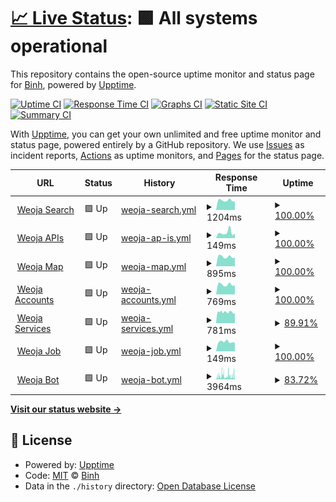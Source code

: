 # [📈 Live Status](https://status.weoja.dev): <!--live status--> **🟩 All systems operational**

This repository contains the open-source uptime monitor and status page for [Binh](ntbinh.me), powered by [Upptime](https://github.com/upptime/upptime).

[![Uptime CI](https://github.com/iBinh/weoja-status/workflows/Uptime%20CI/badge.svg)](https://github.com/iBinh/weoja-status/actions?query=workflow%3A%22Uptime+CI%22)
[![Response Time CI](https://github.com/iBinh/weoja-status/workflows/Response%20Time%20CI/badge.svg)](https://github.com/iBinh/weoja-status/actions?query=workflow%3A%22Response+Time+CI%22)
[![Graphs CI](https://github.com/iBinh/weoja-status/workflows/Graphs%20CI/badge.svg)](https://github.com/iBinh/weoja-status/actions?query=workflow%3A%22Graphs+CI%22)
[![Static Site CI](https://github.com/iBinh/weoja-status/workflows/Static%20Site%20CI/badge.svg)](https://github.com/iBinh/weoja-status/actions?query=workflow%3A%22Static+Site+CI%22)
[![Summary CI](https://github.com/iBinh/weoja-status/workflows/Summary%20CI/badge.svg)](https://github.com/iBinh/weoja-status/actions?query=workflow%3A%22Summary+CI%22)

With [Upptime](https://upptime.js.org), you can get your own unlimited and free uptime monitor and status page, powered entirely by a GitHub repository. We use [Issues](https://github.com/iBinh/weoja-status/issues) as incident reports, [Actions](https://github.com/iBinh/weoja-status/actions) as uptime monitors, and [Pages](https://status.weoja.dev) for the status page.

<!--start: status pages-->
<!-- This summary is generated by Upptime (https://github.com/upptime/upptime) -->
<!-- Do not edit this manually, your changes will be overwritten -->
<!-- prettier-ignore -->
| URL | Status | History | Response Time | Uptime |
| --- | ------ | ------- | ------------- | ------ |
| <img alt="" src="https://icons.duckduckgo.com/ip3/weoja.com.ico" height="13"> [Weoja Search](https://weoja.com) | 🟩 Up | [weoja-search.yml](https://github.com/Weoja/weoja-status/commits/HEAD/history/weoja-search.yml) | <details><summary><img alt="Response time graph" src="./graphs/weoja-search/response-time-week.png" height="20"> 1204ms</summary><br><a href="https://status.weoja.dev/history/weoja-search"><img alt="Response time 1641" src="https://img.shields.io/endpoint?url=https%3A%2F%2Fraw.githubusercontent.com%2FWeoja%2Fweoja-status%2FHEAD%2Fapi%2Fweoja-search%2Fresponse-time.json"></a><br><a href="https://status.weoja.dev/history/weoja-search"><img alt="24-hour response time 1070" src="https://img.shields.io/endpoint?url=https%3A%2F%2Fraw.githubusercontent.com%2FWeoja%2Fweoja-status%2FHEAD%2Fapi%2Fweoja-search%2Fresponse-time-day.json"></a><br><a href="https://status.weoja.dev/history/weoja-search"><img alt="7-day response time 1204" src="https://img.shields.io/endpoint?url=https%3A%2F%2Fraw.githubusercontent.com%2FWeoja%2Fweoja-status%2FHEAD%2Fapi%2Fweoja-search%2Fresponse-time-week.json"></a><br><a href="https://status.weoja.dev/history/weoja-search"><img alt="30-day response time 1049" src="https://img.shields.io/endpoint?url=https%3A%2F%2Fraw.githubusercontent.com%2FWeoja%2Fweoja-status%2FHEAD%2Fapi%2Fweoja-search%2Fresponse-time-month.json"></a><br><a href="https://status.weoja.dev/history/weoja-search"><img alt="1-year response time 1641" src="https://img.shields.io/endpoint?url=https%3A%2F%2Fraw.githubusercontent.com%2FWeoja%2Fweoja-status%2FHEAD%2Fapi%2Fweoja-search%2Fresponse-time-year.json"></a></details> | <details><summary><a href="https://status.weoja.dev/history/weoja-search">100.00%</a></summary><a href="https://status.weoja.dev/history/weoja-search"><img alt="All-time uptime 99.88%" src="https://img.shields.io/endpoint?url=https%3A%2F%2Fraw.githubusercontent.com%2FWeoja%2Fweoja-status%2FHEAD%2Fapi%2Fweoja-search%2Fuptime.json"></a><br><a href="https://status.weoja.dev/history/weoja-search"><img alt="24-hour uptime 100.00%" src="https://img.shields.io/endpoint?url=https%3A%2F%2Fraw.githubusercontent.com%2FWeoja%2Fweoja-status%2FHEAD%2Fapi%2Fweoja-search%2Fuptime-day.json"></a><br><a href="https://status.weoja.dev/history/weoja-search"><img alt="7-day uptime 100.00%" src="https://img.shields.io/endpoint?url=https%3A%2F%2Fraw.githubusercontent.com%2FWeoja%2Fweoja-status%2FHEAD%2Fapi%2Fweoja-search%2Fuptime-week.json"></a><br><a href="https://status.weoja.dev/history/weoja-search"><img alt="30-day uptime 100.00%" src="https://img.shields.io/endpoint?url=https%3A%2F%2Fraw.githubusercontent.com%2FWeoja%2Fweoja-status%2FHEAD%2Fapi%2Fweoja-search%2Fuptime-month.json"></a><br><a href="https://status.weoja.dev/history/weoja-search"><img alt="1-year uptime 99.88%" src="https://img.shields.io/endpoint?url=https%3A%2F%2Fraw.githubusercontent.com%2FWeoja%2Fweoja-status%2FHEAD%2Fapi%2Fweoja-search%2Fuptime-year.json"></a></details>
| <img alt="" src="https://icons.duckduckgo.com/ip3/api.weoja.com.ico" height="13"> [Weoja APIs](https://api.weoja.com/v1/health) | 🟩 Up | [weoja-ap-is.yml](https://github.com/Weoja/weoja-status/commits/HEAD/history/weoja-ap-is.yml) | <details><summary><img alt="Response time graph" src="./graphs/weoja-ap-is/response-time-week.png" height="20"> 149ms</summary><br><a href="https://status.weoja.dev/history/weoja-ap-is"><img alt="Response time 147" src="https://img.shields.io/endpoint?url=https%3A%2F%2Fraw.githubusercontent.com%2FWeoja%2Fweoja-status%2FHEAD%2Fapi%2Fweoja-ap-is%2Fresponse-time.json"></a><br><a href="https://status.weoja.dev/history/weoja-ap-is"><img alt="24-hour response time 124" src="https://img.shields.io/endpoint?url=https%3A%2F%2Fraw.githubusercontent.com%2FWeoja%2Fweoja-status%2FHEAD%2Fapi%2Fweoja-ap-is%2Fresponse-time-day.json"></a><br><a href="https://status.weoja.dev/history/weoja-ap-is"><img alt="7-day response time 149" src="https://img.shields.io/endpoint?url=https%3A%2F%2Fraw.githubusercontent.com%2FWeoja%2Fweoja-status%2FHEAD%2Fapi%2Fweoja-ap-is%2Fresponse-time-week.json"></a><br><a href="https://status.weoja.dev/history/weoja-ap-is"><img alt="30-day response time 165" src="https://img.shields.io/endpoint?url=https%3A%2F%2Fraw.githubusercontent.com%2FWeoja%2Fweoja-status%2FHEAD%2Fapi%2Fweoja-ap-is%2Fresponse-time-month.json"></a><br><a href="https://status.weoja.dev/history/weoja-ap-is"><img alt="1-year response time 147" src="https://img.shields.io/endpoint?url=https%3A%2F%2Fraw.githubusercontent.com%2FWeoja%2Fweoja-status%2FHEAD%2Fapi%2Fweoja-ap-is%2Fresponse-time-year.json"></a></details> | <details><summary><a href="https://status.weoja.dev/history/weoja-ap-is">100.00%</a></summary><a href="https://status.weoja.dev/history/weoja-ap-is"><img alt="All-time uptime 99.97%" src="https://img.shields.io/endpoint?url=https%3A%2F%2Fraw.githubusercontent.com%2FWeoja%2Fweoja-status%2FHEAD%2Fapi%2Fweoja-ap-is%2Fuptime.json"></a><br><a href="https://status.weoja.dev/history/weoja-ap-is"><img alt="24-hour uptime 100.00%" src="https://img.shields.io/endpoint?url=https%3A%2F%2Fraw.githubusercontent.com%2FWeoja%2Fweoja-status%2FHEAD%2Fapi%2Fweoja-ap-is%2Fuptime-day.json"></a><br><a href="https://status.weoja.dev/history/weoja-ap-is"><img alt="7-day uptime 100.00%" src="https://img.shields.io/endpoint?url=https%3A%2F%2Fraw.githubusercontent.com%2FWeoja%2Fweoja-status%2FHEAD%2Fapi%2Fweoja-ap-is%2Fuptime-week.json"></a><br><a href="https://status.weoja.dev/history/weoja-ap-is"><img alt="30-day uptime 99.96%" src="https://img.shields.io/endpoint?url=https%3A%2F%2Fraw.githubusercontent.com%2FWeoja%2Fweoja-status%2FHEAD%2Fapi%2Fweoja-ap-is%2Fuptime-month.json"></a><br><a href="https://status.weoja.dev/history/weoja-ap-is"><img alt="1-year uptime 99.97%" src="https://img.shields.io/endpoint?url=https%3A%2F%2Fraw.githubusercontent.com%2FWeoja%2Fweoja-status%2FHEAD%2Fapi%2Fweoja-ap-is%2Fuptime-year.json"></a></details>
| <img alt="" src="https://icons.duckduckgo.com/ip3/map.weoja.com.ico" height="13"> [Weoja Map](https://map.weoja.com) | 🟩 Up | [weoja-map.yml](https://github.com/Weoja/weoja-status/commits/HEAD/history/weoja-map.yml) | <details><summary><img alt="Response time graph" src="./graphs/weoja-map/response-time-week.png" height="20"> 895ms</summary><br><a href="https://status.weoja.dev/history/weoja-map"><img alt="Response time 986" src="https://img.shields.io/endpoint?url=https%3A%2F%2Fraw.githubusercontent.com%2FWeoja%2Fweoja-status%2FHEAD%2Fapi%2Fweoja-map%2Fresponse-time.json"></a><br><a href="https://status.weoja.dev/history/weoja-map"><img alt="24-hour response time 814" src="https://img.shields.io/endpoint?url=https%3A%2F%2Fraw.githubusercontent.com%2FWeoja%2Fweoja-status%2FHEAD%2Fapi%2Fweoja-map%2Fresponse-time-day.json"></a><br><a href="https://status.weoja.dev/history/weoja-map"><img alt="7-day response time 895" src="https://img.shields.io/endpoint?url=https%3A%2F%2Fraw.githubusercontent.com%2FWeoja%2Fweoja-status%2FHEAD%2Fapi%2Fweoja-map%2Fresponse-time-week.json"></a><br><a href="https://status.weoja.dev/history/weoja-map"><img alt="30-day response time 930" src="https://img.shields.io/endpoint?url=https%3A%2F%2Fraw.githubusercontent.com%2FWeoja%2Fweoja-status%2FHEAD%2Fapi%2Fweoja-map%2Fresponse-time-month.json"></a><br><a href="https://status.weoja.dev/history/weoja-map"><img alt="1-year response time 986" src="https://img.shields.io/endpoint?url=https%3A%2F%2Fraw.githubusercontent.com%2FWeoja%2Fweoja-status%2FHEAD%2Fapi%2Fweoja-map%2Fresponse-time-year.json"></a></details> | <details><summary><a href="https://status.weoja.dev/history/weoja-map">100.00%</a></summary><a href="https://status.weoja.dev/history/weoja-map"><img alt="All-time uptime 99.98%" src="https://img.shields.io/endpoint?url=https%3A%2F%2Fraw.githubusercontent.com%2FWeoja%2Fweoja-status%2FHEAD%2Fapi%2Fweoja-map%2Fuptime.json"></a><br><a href="https://status.weoja.dev/history/weoja-map"><img alt="24-hour uptime 100.00%" src="https://img.shields.io/endpoint?url=https%3A%2F%2Fraw.githubusercontent.com%2FWeoja%2Fweoja-status%2FHEAD%2Fapi%2Fweoja-map%2Fuptime-day.json"></a><br><a href="https://status.weoja.dev/history/weoja-map"><img alt="7-day uptime 100.00%" src="https://img.shields.io/endpoint?url=https%3A%2F%2Fraw.githubusercontent.com%2FWeoja%2Fweoja-status%2FHEAD%2Fapi%2Fweoja-map%2Fuptime-week.json"></a><br><a href="https://status.weoja.dev/history/weoja-map"><img alt="30-day uptime 99.91%" src="https://img.shields.io/endpoint?url=https%3A%2F%2Fraw.githubusercontent.com%2FWeoja%2Fweoja-status%2FHEAD%2Fapi%2Fweoja-map%2Fuptime-month.json"></a><br><a href="https://status.weoja.dev/history/weoja-map"><img alt="1-year uptime 99.98%" src="https://img.shields.io/endpoint?url=https%3A%2F%2Fraw.githubusercontent.com%2FWeoja%2Fweoja-status%2FHEAD%2Fapi%2Fweoja-map%2Fuptime-year.json"></a></details>
| <img alt="" src="https://icons.duckduckgo.com/ip3/accounts.weoja.com.ico" height="13"> [Weoja Accounts](https://accounts.weoja.com) | 🟩 Up | [weoja-accounts.yml](https://github.com/Weoja/weoja-status/commits/HEAD/history/weoja-accounts.yml) | <details><summary><img alt="Response time graph" src="./graphs/weoja-accounts/response-time-week.png" height="20"> 769ms</summary><br><a href="https://status.weoja.dev/history/weoja-accounts"><img alt="Response time 780" src="https://img.shields.io/endpoint?url=https%3A%2F%2Fraw.githubusercontent.com%2FWeoja%2Fweoja-status%2FHEAD%2Fapi%2Fweoja-accounts%2Fresponse-time.json"></a><br><a href="https://status.weoja.dev/history/weoja-accounts"><img alt="24-hour response time 709" src="https://img.shields.io/endpoint?url=https%3A%2F%2Fraw.githubusercontent.com%2FWeoja%2Fweoja-status%2FHEAD%2Fapi%2Fweoja-accounts%2Fresponse-time-day.json"></a><br><a href="https://status.weoja.dev/history/weoja-accounts"><img alt="7-day response time 769" src="https://img.shields.io/endpoint?url=https%3A%2F%2Fraw.githubusercontent.com%2FWeoja%2Fweoja-status%2FHEAD%2Fapi%2Fweoja-accounts%2Fresponse-time-week.json"></a><br><a href="https://status.weoja.dev/history/weoja-accounts"><img alt="30-day response time 780" src="https://img.shields.io/endpoint?url=https%3A%2F%2Fraw.githubusercontent.com%2FWeoja%2Fweoja-status%2FHEAD%2Fapi%2Fweoja-accounts%2Fresponse-time-month.json"></a><br><a href="https://status.weoja.dev/history/weoja-accounts"><img alt="1-year response time 780" src="https://img.shields.io/endpoint?url=https%3A%2F%2Fraw.githubusercontent.com%2FWeoja%2Fweoja-status%2FHEAD%2Fapi%2Fweoja-accounts%2Fresponse-time-year.json"></a></details> | <details><summary><a href="https://status.weoja.dev/history/weoja-accounts">100.00%</a></summary><a href="https://status.weoja.dev/history/weoja-accounts"><img alt="All-time uptime 97.10%" src="https://img.shields.io/endpoint?url=https%3A%2F%2Fraw.githubusercontent.com%2FWeoja%2Fweoja-status%2FHEAD%2Fapi%2Fweoja-accounts%2Fuptime.json"></a><br><a href="https://status.weoja.dev/history/weoja-accounts"><img alt="24-hour uptime 100.00%" src="https://img.shields.io/endpoint?url=https%3A%2F%2Fraw.githubusercontent.com%2FWeoja%2Fweoja-status%2FHEAD%2Fapi%2Fweoja-accounts%2Fuptime-day.json"></a><br><a href="https://status.weoja.dev/history/weoja-accounts"><img alt="7-day uptime 100.00%" src="https://img.shields.io/endpoint?url=https%3A%2F%2Fraw.githubusercontent.com%2FWeoja%2Fweoja-status%2FHEAD%2Fapi%2Fweoja-accounts%2Fuptime-week.json"></a><br><a href="https://status.weoja.dev/history/weoja-accounts"><img alt="30-day uptime 100.00%" src="https://img.shields.io/endpoint?url=https%3A%2F%2Fraw.githubusercontent.com%2FWeoja%2Fweoja-status%2FHEAD%2Fapi%2Fweoja-accounts%2Fuptime-month.json"></a><br><a href="https://status.weoja.dev/history/weoja-accounts"><img alt="1-year uptime 97.10%" src="https://img.shields.io/endpoint?url=https%3A%2F%2Fraw.githubusercontent.com%2FWeoja%2Fweoja-status%2FHEAD%2Fapi%2Fweoja-accounts%2Fuptime-year.json"></a></details>
| <img alt="" src="https://icons.duckduckgo.com/ip3/ip-details.weoja.dev.ico" height="13"> [Weoja Services](https://ip-details.weoja.dev/) | 🟩 Up | [weoja-services.yml](https://github.com/Weoja/weoja-status/commits/HEAD/history/weoja-services.yml) | <details><summary><img alt="Response time graph" src="./graphs/weoja-services/response-time-week.png" height="20"> 781ms</summary><br><a href="https://status.weoja.dev/history/weoja-services"><img alt="Response time 788" src="https://img.shields.io/endpoint?url=https%3A%2F%2Fraw.githubusercontent.com%2FWeoja%2Fweoja-status%2FHEAD%2Fapi%2Fweoja-services%2Fresponse-time.json"></a><br><a href="https://status.weoja.dev/history/weoja-services"><img alt="24-hour response time 693" src="https://img.shields.io/endpoint?url=https%3A%2F%2Fraw.githubusercontent.com%2FWeoja%2Fweoja-status%2FHEAD%2Fapi%2Fweoja-services%2Fresponse-time-day.json"></a><br><a href="https://status.weoja.dev/history/weoja-services"><img alt="7-day response time 781" src="https://img.shields.io/endpoint?url=https%3A%2F%2Fraw.githubusercontent.com%2FWeoja%2Fweoja-status%2FHEAD%2Fapi%2Fweoja-services%2Fresponse-time-week.json"></a><br><a href="https://status.weoja.dev/history/weoja-services"><img alt="30-day response time 748" src="https://img.shields.io/endpoint?url=https%3A%2F%2Fraw.githubusercontent.com%2FWeoja%2Fweoja-status%2FHEAD%2Fapi%2Fweoja-services%2Fresponse-time-month.json"></a><br><a href="https://status.weoja.dev/history/weoja-services"><img alt="1-year response time 788" src="https://img.shields.io/endpoint?url=https%3A%2F%2Fraw.githubusercontent.com%2FWeoja%2Fweoja-status%2FHEAD%2Fapi%2Fweoja-services%2Fresponse-time-year.json"></a></details> | <details><summary><a href="https://status.weoja.dev/history/weoja-services">89.91%</a></summary><a href="https://status.weoja.dev/history/weoja-services"><img alt="All-time uptime 85.14%" src="https://img.shields.io/endpoint?url=https%3A%2F%2Fraw.githubusercontent.com%2FWeoja%2Fweoja-status%2FHEAD%2Fapi%2Fweoja-services%2Fuptime.json"></a><br><a href="https://status.weoja.dev/history/weoja-services"><img alt="24-hour uptime 100.00%" src="https://img.shields.io/endpoint?url=https%3A%2F%2Fraw.githubusercontent.com%2FWeoja%2Fweoja-status%2FHEAD%2Fapi%2Fweoja-services%2Fuptime-day.json"></a><br><a href="https://status.weoja.dev/history/weoja-services"><img alt="7-day uptime 89.91%" src="https://img.shields.io/endpoint?url=https%3A%2F%2Fraw.githubusercontent.com%2FWeoja%2Fweoja-status%2FHEAD%2Fapi%2Fweoja-services%2Fuptime-week.json"></a><br><a href="https://status.weoja.dev/history/weoja-services"><img alt="30-day uptime 59.62%" src="https://img.shields.io/endpoint?url=https%3A%2F%2Fraw.githubusercontent.com%2FWeoja%2Fweoja-status%2FHEAD%2Fapi%2Fweoja-services%2Fuptime-month.json"></a><br><a href="https://status.weoja.dev/history/weoja-services"><img alt="1-year uptime 85.14%" src="https://img.shields.io/endpoint?url=https%3A%2F%2Fraw.githubusercontent.com%2FWeoja%2Fweoja-status%2FHEAD%2Fapi%2Fweoja-services%2Fuptime-year.json"></a></details>
| <img alt="" src="https://icons.duckduckgo.com/ip3/job.weoja.dev.ico" height="13"> [Weoja Job](https://job.weoja.dev) | 🟩 Up | [weoja-job.yml](https://github.com/Weoja/weoja-status/commits/HEAD/history/weoja-job.yml) | <details><summary><img alt="Response time graph" src="./graphs/weoja-job/response-time-week.png" height="20"> 149ms</summary><br><a href="https://status.weoja.dev/history/weoja-job"><img alt="Response time 146" src="https://img.shields.io/endpoint?url=https%3A%2F%2Fraw.githubusercontent.com%2FWeoja%2Fweoja-status%2FHEAD%2Fapi%2Fweoja-job%2Fresponse-time.json"></a><br><a href="https://status.weoja.dev/history/weoja-job"><img alt="24-hour response time 138" src="https://img.shields.io/endpoint?url=https%3A%2F%2Fraw.githubusercontent.com%2FWeoja%2Fweoja-status%2FHEAD%2Fapi%2Fweoja-job%2Fresponse-time-day.json"></a><br><a href="https://status.weoja.dev/history/weoja-job"><img alt="7-day response time 149" src="https://img.shields.io/endpoint?url=https%3A%2F%2Fraw.githubusercontent.com%2FWeoja%2Fweoja-status%2FHEAD%2Fapi%2Fweoja-job%2Fresponse-time-week.json"></a><br><a href="https://status.weoja.dev/history/weoja-job"><img alt="30-day response time 150" src="https://img.shields.io/endpoint?url=https%3A%2F%2Fraw.githubusercontent.com%2FWeoja%2Fweoja-status%2FHEAD%2Fapi%2Fweoja-job%2Fresponse-time-month.json"></a><br><a href="https://status.weoja.dev/history/weoja-job"><img alt="1-year response time 146" src="https://img.shields.io/endpoint?url=https%3A%2F%2Fraw.githubusercontent.com%2FWeoja%2Fweoja-status%2FHEAD%2Fapi%2Fweoja-job%2Fresponse-time-year.json"></a></details> | <details><summary><a href="https://status.weoja.dev/history/weoja-job">100.00%</a></summary><a href="https://status.weoja.dev/history/weoja-job"><img alt="All-time uptime 99.98%" src="https://img.shields.io/endpoint?url=https%3A%2F%2Fraw.githubusercontent.com%2FWeoja%2Fweoja-status%2FHEAD%2Fapi%2Fweoja-job%2Fuptime.json"></a><br><a href="https://status.weoja.dev/history/weoja-job"><img alt="24-hour uptime 100.00%" src="https://img.shields.io/endpoint?url=https%3A%2F%2Fraw.githubusercontent.com%2FWeoja%2Fweoja-status%2FHEAD%2Fapi%2Fweoja-job%2Fuptime-day.json"></a><br><a href="https://status.weoja.dev/history/weoja-job"><img alt="7-day uptime 100.00%" src="https://img.shields.io/endpoint?url=https%3A%2F%2Fraw.githubusercontent.com%2FWeoja%2Fweoja-status%2FHEAD%2Fapi%2Fweoja-job%2Fuptime-week.json"></a><br><a href="https://status.weoja.dev/history/weoja-job"><img alt="30-day uptime 99.93%" src="https://img.shields.io/endpoint?url=https%3A%2F%2Fraw.githubusercontent.com%2FWeoja%2Fweoja-status%2FHEAD%2Fapi%2Fweoja-job%2Fuptime-month.json"></a><br><a href="https://status.weoja.dev/history/weoja-job"><img alt="1-year uptime 99.98%" src="https://img.shields.io/endpoint?url=https%3A%2F%2Fraw.githubusercontent.com%2FWeoja%2Fweoja-status%2FHEAD%2Fapi%2Fweoja-job%2Fuptime-year.json"></a></details>
| <img alt="" src="https://icons.duckduckgo.com/ip3/bot.weoja.com.ico" height="13"> [Weoja Bot](https://bot.weoja.com) | 🟩 Up | [weoja-bot.yml](https://github.com/Weoja/weoja-status/commits/HEAD/history/weoja-bot.yml) | <details><summary><img alt="Response time graph" src="./graphs/weoja-bot/response-time-week.png" height="20"> 3964ms</summary><br><a href="https://status.weoja.dev/history/weoja-bot"><img alt="Response time 2315" src="https://img.shields.io/endpoint?url=https%3A%2F%2Fraw.githubusercontent.com%2FWeoja%2Fweoja-status%2FHEAD%2Fapi%2Fweoja-bot%2Fresponse-time.json"></a><br><a href="https://status.weoja.dev/history/weoja-bot"><img alt="24-hour response time 6589" src="https://img.shields.io/endpoint?url=https%3A%2F%2Fraw.githubusercontent.com%2FWeoja%2Fweoja-status%2FHEAD%2Fapi%2Fweoja-bot%2Fresponse-time-day.json"></a><br><a href="https://status.weoja.dev/history/weoja-bot"><img alt="7-day response time 3964" src="https://img.shields.io/endpoint?url=https%3A%2F%2Fraw.githubusercontent.com%2FWeoja%2Fweoja-status%2FHEAD%2Fapi%2Fweoja-bot%2Fresponse-time-week.json"></a><br><a href="https://status.weoja.dev/history/weoja-bot"><img alt="30-day response time 3028" src="https://img.shields.io/endpoint?url=https%3A%2F%2Fraw.githubusercontent.com%2FWeoja%2Fweoja-status%2FHEAD%2Fapi%2Fweoja-bot%2Fresponse-time-month.json"></a><br><a href="https://status.weoja.dev/history/weoja-bot"><img alt="1-year response time 2315" src="https://img.shields.io/endpoint?url=https%3A%2F%2Fraw.githubusercontent.com%2FWeoja%2Fweoja-status%2FHEAD%2Fapi%2Fweoja-bot%2Fresponse-time-year.json"></a></details> | <details><summary><a href="https://status.weoja.dev/history/weoja-bot">83.72%</a></summary><a href="https://status.weoja.dev/history/weoja-bot"><img alt="All-time uptime 98.33%" src="https://img.shields.io/endpoint?url=https%3A%2F%2Fraw.githubusercontent.com%2FWeoja%2Fweoja-status%2FHEAD%2Fapi%2Fweoja-bot%2Fuptime.json"></a><br><a href="https://status.weoja.dev/history/weoja-bot"><img alt="24-hour uptime 39.34%" src="https://img.shields.io/endpoint?url=https%3A%2F%2Fraw.githubusercontent.com%2FWeoja%2Fweoja-status%2FHEAD%2Fapi%2Fweoja-bot%2Fuptime-day.json"></a><br><a href="https://status.weoja.dev/history/weoja-bot"><img alt="7-day uptime 83.72%" src="https://img.shields.io/endpoint?url=https%3A%2F%2Fraw.githubusercontent.com%2FWeoja%2Fweoja-status%2FHEAD%2Fapi%2Fweoja-bot%2Fuptime-week.json"></a><br><a href="https://status.weoja.dev/history/weoja-bot"><img alt="30-day uptime 96.25%" src="https://img.shields.io/endpoint?url=https%3A%2F%2Fraw.githubusercontent.com%2FWeoja%2Fweoja-status%2FHEAD%2Fapi%2Fweoja-bot%2Fuptime-month.json"></a><br><a href="https://status.weoja.dev/history/weoja-bot"><img alt="1-year uptime 98.33%" src="https://img.shields.io/endpoint?url=https%3A%2F%2Fraw.githubusercontent.com%2FWeoja%2Fweoja-status%2FHEAD%2Fapi%2Fweoja-bot%2Fuptime-year.json"></a></details>

<!--end: status pages-->

[**Visit our status website →**](https://status.weoja.dev)

## 📄 License

- Powered by: [Upptime](https://github.com/upptime/upptime)
- Code: [MIT](./LICENSE) © [Binh](ntbinh.me)
- Data in the `./history` directory: [Open Database License](https://opendatacommons.org/licenses/odbl/1-0/)
